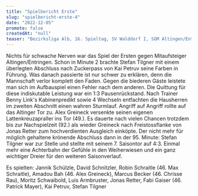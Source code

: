 ```yaml
---
title: "Spielbericht Erste"
slug: "spielbericht-erste-4"
date: "2022-12-05"
promote: false
createdAt: "null"
teaser: "Bezirksliga Alb, 16. Spieltag, SV Walddorf I, SGM Altingen/Entringen I 4:3 (1:3)"
---
```

Nichts für schwache Nerven war das Spiel der Ersten gegen Mitaufsteiger Altingen/Entringen. Schon in Minute 2 brachte Stefan Tilgner mit einem überlegten Abschluss nach Zuckerpass von Kai Petruv seine Farben in Führung. Was danach passierte ist nur schwer zu erklären, denn die Mannschaft verlor komplett den Faden. Gegen die biederen Gäste leistete man sich im Aufbauspiel einen Fehler nach dem anderen. Die Quittung für diese indiskutable Leistung war ein 1:3 Pausenrückstand. Nach Trainer Benny Link's Kabinenpredikt sowie 4 Wechseln entfachten die Hausherren im zweiten Abschnitt einen wahren Sturmlauf. Angriff auf Angriff rollte auf das Altinger Tor zu. Alex Greineck versenkte seinen eigenen Lattenkreuzapraller ins Tor (49.). Es dauerte nach vielen Chancen trotzdem bis zur Nachspielzeit (92.) als wieder Greineck nach Freistossflanke von Jonas Retter zum hochverdienten Ausgleich einköpte. Der nicht mehr für möglich gehaltene krönende Abschluss dann in der 95. Minute: Stefan Tilgner war zur Stelle und stellte mit seinem 7. Saisontor auf 4:3. Einmal mehr eine Achterbahn der Gefühle in den Weiherwiesen und ein ganz wichtiger Dreier für den weiteren Saisonverlauf.

Es spielten: Jannik Schülzle, David Schnitzler, Robin Schraitle (46. Max Schraitle), Amadou Bah (46. Alex Greineck), Marcus Becker (46. Chrisse Rau), Moritz Schwaibold, Luis Armbruster, Jonas Retter, Fabi Gaiser (46. Patrick Mayer), Kai Petruv, Stefan Tilgner
